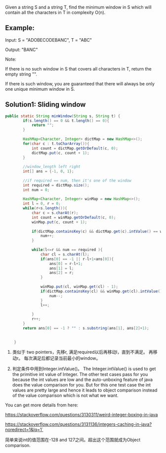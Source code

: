 Given a string S and a string T, find the minimum window in S which will contain all the characters in T in complexity O(n).

## Example:

Input: S = "ADOBECODEBANC", T = "ABC"

Output: "BANC"

Note:

If there is no such window in S that covers all characters in T, return the empty string "".

If there is such window, you are guaranteed that there will always be only one unique minimum window in S.


## Solution1: Sliding window
```java
public static String minWindow(String s, String t) {
    	if(s.length() == 0 && t.length() == 0){
    		return "";
    	}
    	
    	HashMap<Character, Integer> dictMap = new HashMap<>();
    	for(char c : t.toCharArray()){
    		int count = dictMap.getOrDefault(c, 0);
    		dictMap.put(c, count + 1);
    	}
    	
    	//window_length left right
    	int[] ans = {-1, 0, 1};
    	
    	//if required == num, then it's one of the window
    	int required = dictMap.size();
    	int num = 0;
    	
    	HashMap<Character, Integer> winMap = new HashMap<>();
    	int l = 0, r = 0;
    	while(r<s.length()){
    		char c = s.charAt(r);
    		int count = winMap.getOrDefault(c, 0);
    		winMap.put(c, count + 1);
    		
    		if(dictMap.containsKey(c) && dictMap.get(c).intValue() == winMap.get(c).intValue()){
    			num++;
    		}
    		
    		while(l<=r && num == required ){
    			char cl = s.charAt(l);
    			if(ans[0] == -1 || r-l+1<ans[0]){
    				ans[0] = r-l+1;
    				ans[1] = l;
    				ans[2] = r;
    			}
    			
    			winMap.put(cl, winMap.get(cl) - 1);
    			if(dictMap.containsKey(cl) && winMap.get(cl).intValue() < dictMap.get(cl).intValue()){
    				num--;
    			}
    			l++;
  			
    		}
    		r++;	
    	}
    	return ans[0] == -1 ? "" : s.substring(ans[1], ans[2]+1);
    	
        
    }
```
1. 类似于 two pointers，先移r, 满足required以后再移动l，直到不满足。 再移动r。 每次满足后都记录当前最小的window。

2. 判定条件中用到Integer.intValue()。
The Integer.intValue() is used to get the primitive int value of Integer. The other test cases pass for you because the int values are low and the auto-unboxing feature of java does the value comparison for you. But for this one test case the int values are pretty large and hence it leads to object comparison instead of the value comparison which is not what we want.

You can get more details from here:

https://stackoverflow.com/questions/3130311/weird-integer-boxing-in-java

https://stackoverflow.com/questions/3131136/integers-caching-in-java?noredirect=1&lq=1`

简单来说int的值范围在-128 and 127之间。超出这个范围就成为Object comparison.
